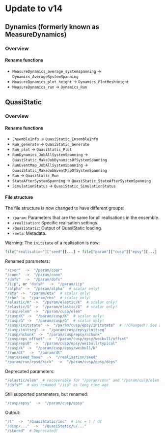 # Update to v14

## Dynamics (formerly known as MeasureDynamics)

### Overview

#### Rename functions

-   `MeasureDynamics_average_systemspanning` -> `Dynamics_AverageSystemSpanning`
-   `MeasureDynamics_plot_height` -> `Dynamics_PlotMeshHeight`
-   `MeasureDynamics_run` -> `Dynamics_Run`

## QuasiStatic

### Overview

#### Rename functions

-   `EnsembleInfo` -> `QuasiStatic_EnsembleInfo`
-   `Run_generate` -> `QuasiStatic_Generate`
-   `Run_plot` -> `QuasiStatic_Plot`
-   `RunDynamics_JobAllSystemSpanning` -> `QuasiStatic_MakeJobDynamicsOfSystemSpanning`
-   `RunEventMap_JobAllSystemSpanning` -> `QuasiStatic_MakeJobEventMapOfSystemSpanning`
-   `Run` -> `QuasiStatic_Run`
-   `StateAfterSystemSpanning` -> `QuasiStatic_StateAfterSystemSpanning`
-   `SimulationStatus` -> `QuasiStatic_SimulationStatus`

#### File structure

The file structure is now changed to have different groups:

-   `/param`: Parameters that are the same for all realisations in the ensemble.
-   `/realisation`: Specific realisation settings.
-   `/QuasiStatic`: Output of QuasiStatic loading.
-   `/meta`: Metadata.

Warning:
The `initstate` of a realisation is now:
```python
file["realisation"]["seed"][...] + file["param"]["cusp"]["epsy"][...]
```

Renamed parameters:
```bash
"/coor"  ->  "/param/coor"
"/conn"  ->  "/param/conn"
"/dofs"  ->  "/param/dofs"
"/iip", or "dofsP"  ->  "/param/iip"
"/alpha" ->  "/param/alpha"  # scalar only!
"/eta" ->  "/param/eta"  # scalar only!
"/rho" ->  "/param/rho"  # scalar only!
"/elastic/K" ->  "/param/elastic/K"  # scalar only!
"/elastic/G" ->  "/param/elastic/G"  # scalar only!
"/cusp/elem" ->  "/param/cusp/elem"
"/cusp/K" ->  "/param/cusp/K"  # scalar only!
"/cusp/G" ->  "/param/cusp/G"  # scalar only!
"/cusp/initstate" ->  "/param/cusp/epsy/initstate"  # !!Changed!! See above.
"/cusp/initseq" ->  "/param/cusp/epsy/initseq"
"/cusp/nchunk" ->  "/param/cusp/epsy/nchunk"
"/cusp/eps_offset" ->  "/param/cusp/epsy/weibull/offset"
"/cusp/eps0" ->  "/param/cusp/epsy/weibull/typical"
"/cusp/k" ->  "/param/cusp/epsy/weibull/k"
"/run/dt"  ->  "/param/dt"
"/meta/seed_base"  ->  "/realisation/seed"
"/param/run/epsd/kick"  ->  "/param/cusp/epsy/deps"
```

Deprecated parameters:
```bash
"/elastic/elem"  # recoverable for "/param/conn" and "/param/cusp/elem
"/dofsP"  # was renamed "/iip" as long time ago
```

Still supported parameters, but renamed:
```bash
"/cusp/epsy"  ->  "/param/cusp/epsy"
```

Output:
```bash
"/t"  ->  "/QuasiStatic/inc"  # inc = t / dt
"/disp/..."  ->  "/QuasiStatic/u/..."
"/stored"  # Deprecated!
```
